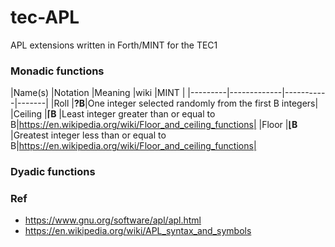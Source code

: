# tec-APL
APL extensions written in Forth/MINT for the TEC1


### Monadic functions

|Name(s) |Notation  |Meaning |wiki |MINT  |
|---------|-------------|-----------|-------|
|Roll     |**?B**|One integer selected randomly from the first B integers|
|Ceiling  |**⌈B** |Least integer greater than or equal to B|https://en.wikipedia.org/wiki/Floor_and_ceiling_functions|
|Floor    |**⌊B** |Greatest integer less than or equal to B|https://en.wikipedia.org/wiki/Floor_and_ceiling_functions|





### Dyadic functions





### Ref
- https://www.gnu.org/software/apl/apl.html
- https://en.wikipedia.org/wiki/APL_syntax_and_symbols

